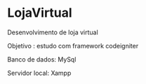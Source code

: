 # LojaVirtual
Desenvolvimento de loja virtual

Objetivo : estudo com framework codeigniter

Banco de dados: MySql

Servidor local: Xampp

